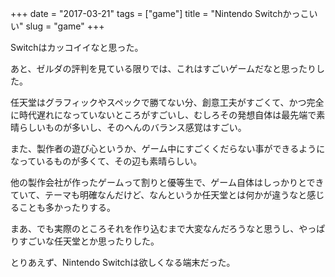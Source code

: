 +++
date = "2017-03-21"
tags = ["game"]
title = "Nintendo Switchかっこいい"
slug = "game"
+++

Switchはカッコイイなと思った。

あと、ゼルダの評判を見ている限りでは、これはすごいゲームだなと思ったりした。

任天堂はグラフィックやスペックで勝てない分、創意工夫がすごくて、かつ完全に時代遅れになっていないところがすごいし、むしろその発想自体は最先端で素晴らしいものが多いし、そのへんのバランス感覚はすごい。

また、製作者の遊び心というか、ゲーム中にすごくくだらない事ができるようになっているものが多くて、その辺も素晴らしい。

他の製作会社が作ったゲームって割りと優等生で、ゲーム自体はしっかりとできていて、テーマも明確なんだけど、なんというか任天堂とは何かが違うなと感じることも多かったりする。

まあ、でも実際のところそれを作り込むまで大変なんだろうなと思うし、やっぱりすごいな任天堂とか思ったりした。

とりあえず、Nintendo Switchは欲しくなる端末だった。
	  
